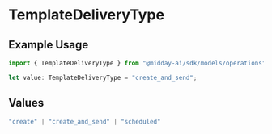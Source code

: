 # TemplateDeliveryType

## Example Usage

```typescript
import { TemplateDeliveryType } from "@midday-ai/sdk/models/operations";

let value: TemplateDeliveryType = "create_and_send";
```

## Values

```typescript
"create" | "create_and_send" | "scheduled"
```